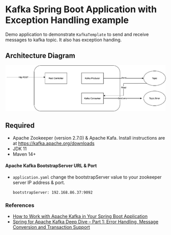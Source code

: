 # Kafka Spring Boot Application with Exception Handling example
Demo application to demonstrate `KafkaTemplate` to send and receive messages to kafka topic.
It also has exception handing.

## Architecture Diagram
![Arch diagram](./docs/Kafka-boot-exception-arch.png)

## Required
* Apache Zookeeper (version 2.7.0) & Apache Kafa. Install instructions are at https://kafka.apache.org/downloads
* JDK 11
* Maven 14+

#### Apache Kafka BootstrapServer URL & Port
* `application.yaml` change the bootstrapServer value to your zookeeper server IP address & port.

    ```
    bootstrapServer: 192.168.86.37:9092
    ```


### References

* [How to Work with Apache Kafka in Your Spring Boot Application](https://www.confluent.io/blog/apache-kafka-spring-boot-application)
* [Spring for Apache Kafka Deep Dive – Part 1: Error Handling, Message Conversion and Transaction Support](https://www.confluent.io/blog/spring-for-apache-kafka-deep-dive-part-1-error-handling-message-conversion-transaction-support)
